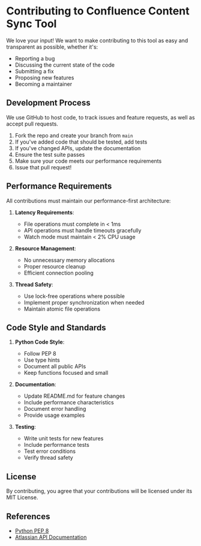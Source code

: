 # Contributing to Confluence Content Sync Tool

We love your input! We want to make contributing to this tool as easy and transparent as possible, whether it's:

- Reporting a bug
- Discussing the current state of the code
- Submitting a fix
- Proposing new features
- Becoming a maintainer

## Development Process

We use GitHub to host code, to track issues and feature requests, as well as accept pull requests.

1. Fork the repo and create your branch from `main`
2. If you've added code that should be tested, add tests
3. If you've changed APIs, update the documentation
4. Ensure the test suite passes
5. Make sure your code meets our performance requirements
6. Issue that pull request!

## Performance Requirements

All contributions must maintain our performance-first architecture:

1. **Latency Requirements**:
   - File operations must complete in < 1ms
   - API operations must handle timeouts gracefully
   - Watch mode must maintain < 2% CPU usage

2. **Resource Management**:
   - No unnecessary memory allocations
   - Proper resource cleanup
   - Efficient connection pooling

3. **Thread Safety**:
   - Use lock-free operations where possible
   - Implement proper synchronization when needed
   - Maintain atomic file operations

## Code Style and Standards

1. **Python Code Style**:
   - Follow PEP 8
   - Use type hints
   - Document all public APIs
   - Keep functions focused and small

2. **Documentation**:
   - Update README.md for feature changes
   - Include performance characteristics
   - Document error handling
   - Provide usage examples

3. **Testing**:
   - Write unit tests for new features
   - Include performance tests
   - Test error conditions
   - Verify thread safety

## License

By contributing, you agree that your contributions will be licensed under its MIT License.

## References

* [Python PEP 8](https://www.python.org/dev/peps/pep-0008/)
* [Atlassian API Documentation](https://developer.atlassian.com/cloud/confluence/rest/)
